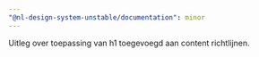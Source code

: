 ```yaml
---
"@nl-design-system-unstable/documentation": minor
---
```


Uitleg over toepassing van h1 toegevoegd aan content richtlijnen.
